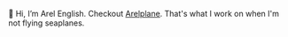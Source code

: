 👋 Hi, I’m Arel English. Checkout [Arelplane](https://arelplane.com). That's what I work on when I'm not flying seaplanes. 
